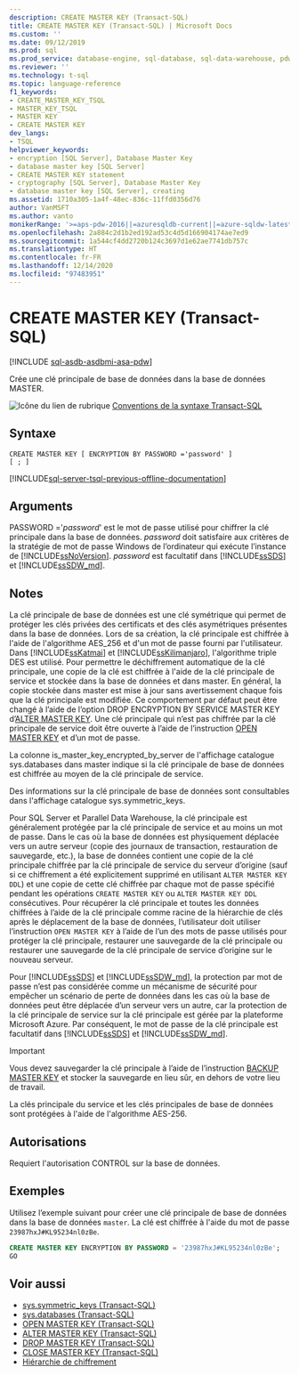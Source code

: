 ```yaml
---
description: CREATE MASTER KEY (Transact-SQL)
title: CREATE MASTER KEY (Transact-SQL) | Microsoft Docs
ms.custom: ''
ms.date: 09/12/2019
ms.prod: sql
ms.prod_service: database-engine, sql-database, sql-data-warehouse, pdw
ms.reviewer: ''
ms.technology: t-sql
ms.topic: language-reference
f1_keywords:
- CREATE_MASTER_KEY_TSQL
- MASTER_KEY_TSQL
- MASTER KEY
- CREATE MASTER KEY
dev_langs:
- TSQL
helpviewer_keywords:
- encryption [SQL Server], Database Master Key
- database master key [SQL Server]
- CREATE MASTER KEY statement
- cryptography [SQL Server], Database Master Key
- database master key [SQL Server], creating
ms.assetid: 1710a305-1a4f-48ec-836c-11ffd0356d76
author: VanMSFT
ms.author: vanto
monikerRange: '>=aps-pdw-2016||=azuresqldb-current||=azure-sqldw-latest||>=sql-server-2016||>=sql-server-linux-2017||=azuresqldb-mi-current'
ms.openlocfilehash: 2a884c2d1b2ed192ad53c4d5d166904174ae7ed9
ms.sourcegitcommit: 1a544cf4dd2720b124c3697d1e62ae7741db757c
ms.translationtype: HT
ms.contentlocale: fr-FR
ms.lasthandoff: 12/14/2020
ms.locfileid: "97483951"
---
```

# <a name="create-master-key-transact-sql"></a>CREATE MASTER KEY (Transact-SQL)

[!INCLUDE [sql-asdb-asdbmi-asa-pdw](../../includes/applies-to-version/sql-asdb-asdbmi-asa-pdw.md)]

Crée une clé principale de base de données dans la base de données MASTER.

![Icône du lien de rubrique](../../database-engine/configure-windows/media/topic-link.gif "Icône du lien de rubrique") [Conventions de la syntaxe Transact-SQL](../../t-sql/language-elements/transact-sql-syntax-conventions-transact-sql.md)

## <a name="syntax"></a>Syntaxe

```syntaxsql
CREATE MASTER KEY [ ENCRYPTION BY PASSWORD ='password' ]
[ ; ]
```

[!INCLUDE[sql-server-tsql-previous-offline-documentation](../../includes/sql-server-tsql-previous-offline-documentation.md)]

## <a name="arguments"></a>Arguments

PASSWORD ='*password*' est le mot de passe utilisé pour chiffrer la clé principale dans la base de données. *password* doit satisfaire aux critères de la stratégie de mot de passe Windows de l’ordinateur qui exécute l’instance de [!INCLUDE[ssNoVersion](../../includes/ssnoversion-md.md)]. *password* est facultatif dans [!INCLUDE[ssSDS](../../includes/sssds-md.md)] et [!INCLUDE[ssSDW_md](../../includes/sssdw-md.md)].

## <a name="remarks"></a>Notes

La clé principale de base de données est une clé symétrique qui permet de protéger les clés privées des certificats et des clés asymétriques présentes dans la base de données. Lors de sa création, la clé principale est chiffrée à l'aide de l'algorithme AES_256 et d'un mot de passe fourni par l'utilisateur. Dans [!INCLUDE[ssKatmai](../../includes/sskatmai-md.md)] et [!INCLUDE[ssKilimanjaro](../../includes/sskilimanjaro-md.md)], l'algorithme triple DES est utilisé. Pour permettre le déchiffrement automatique de la clé principale, une copie de la clé est chiffrée à l'aide de la clé principale de service et stockée dans la base de données et dans master. En général, la copie stockée dans master est mise à jour sans avertissement chaque fois que la clé principale est modifiée. Ce comportement par défaut peut être changé à l’aide de l’option DROP ENCRYPTION BY SERVICE MASTER KEY d’[ALTER MASTER KEY](../../t-sql/statements/alter-master-key-transact-sql.md). Une clé principale qui n’est pas chiffrée par la clé principale de service doit être ouverte à l’aide de l’instruction [OPEN MASTER KEY](../../t-sql/statements/open-master-key-transact-sql.md) et d’un mot de passe.

La colonne is_master_key_encrypted_by_server de l'affichage catalogue sys.databases dans master indique si la clé principale de base de données est chiffrée au moyen de la clé principale de service.

Des informations sur la clé principale de base de données sont consultables dans l'affichage catalogue sys.symmetric_keys.

Pour SQL Server et Parallel Data Warehouse, la clé principale est généralement protégée par la clé principale de service et au moins un mot de passe. Dans le cas où la base de données est physiquement déplacée vers un autre serveur (copie des journaux de transaction, restauration de sauvegarde, etc.), la base de données contient une copie de la clé principale chiffrée par la clé principale de service du serveur d’origine (sauf si ce chiffrement a été explicitement supprimé en utilisant `ALTER MASTER KEY DDL`) et une copie de cette clé chiffrée par chaque mot de passe spécifié pendant les opérations `CREATE MASTER KEY` ou `ALTER MASTER KEY DDL` consécutives. Pour récupérer la clé principale et toutes les données chiffrées à l’aide de la clé principale comme racine de la hiérarchie de clés après le déplacement de la base de données, l’utilisateur doit utiliser l’instruction `OPEN MASTER KEY` à l’aide de l’un des mots de passe utilisés pour protéger la clé principale, restaurer une sauvegarde de la clé principale ou restaurer une sauvegarde de la clé principale de service d’origine sur le nouveau serveur.

Pour [!INCLUDE[ssSDS](../../includes/sssds-md.md)] et [!INCLUDE[ssSDW_md](../../includes/sssdw-md.md)], la protection par mot de passe n’est pas considérée comme un mécanisme de sécurité pour empêcher un scénario de perte de données dans les cas où la base de données peut être déplacée d’un serveur vers un autre, car la protection de la clé principale de service sur la clé principale est gérée par la plateforme Microsoft Azure. Par conséquent, le mot de passe de la clé principale est facultatif dans [!INCLUDE[ssSDS](../../includes/sssds-md.md)] et [!INCLUDE[ssSDW_md](../../includes/sssdw-md.md)].

> [!IMPORTANT]
> Vous devez sauvegarder la clé principale à l’aide de l’instruction [BACKUP MASTER KEY](../../t-sql/statements/backup-master-key-transact-sql.md) et stocker la sauvegarde en lieu sûr, en dehors de votre lieu de travail.

La clés principale du service et les clés principales de base de données sont protégées à l'aide de l'algorithme AES-256.

## <a name="permissions"></a>Autorisations

Requiert l'autorisation CONTROL sur la base de données.

## <a name="examples"></a>Exemples

Utilisez l’exemple suivant pour créer une clé principale de base de données dans la base de données `master`. La clé est chiffrée à l'aide du mot de passe `23987hxJ#KL95234nl0zBe`.

```sql
CREATE MASTER KEY ENCRYPTION BY PASSWORD = '23987hxJ#KL95234nl0zBe';
GO
```

## <a name="see-also"></a>Voir aussi

- [sys.symmetric_keys &#40;Transact-SQL&#41;](../../relational-databases/system-catalog-views/sys-symmetric-keys-transact-sql.md)
- [sys.databases &#40;Transact-SQL&#41;](../../relational-databases/system-catalog-views/sys-databases-transact-sql.md)
- [OPEN MASTER KEY &#40;Transact-SQL&#41;](../../t-sql/statements/open-master-key-transact-sql.md)
- [ALTER MASTER KEY &#40;Transact-SQL&#41;](../../t-sql/statements/alter-master-key-transact-sql.md)
- [DROP MASTER KEY &#40;Transact-SQL&#41;](../../t-sql/statements/drop-master-key-transact-sql.md)
- [CLOSE MASTER KEY &#40;Transact-SQL&#41;](../../t-sql/statements/close-master-key-transact-sql.md)
- [Hiérarchie de chiffrement](../../relational-databases/security/encryption/encryption-hierarchy.md)
